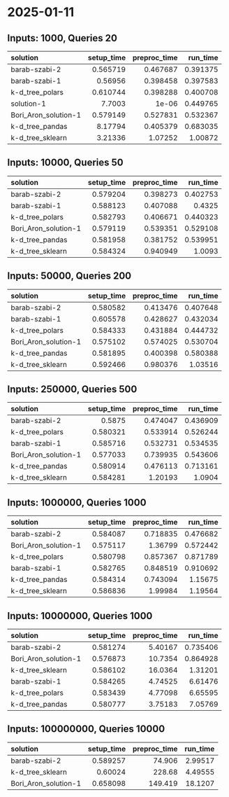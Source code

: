 # 2025-01-11

## Inputs: 1000, Queries 20

| solution             |   setup_time |   preproc_time |   run_time |
|:---------------------|-------------:|---------------:|-----------:|
| barab-szabi-2        |     0.565719 |       0.467687 |   0.391375 |
| barab-szabi-1        |     0.56956  |       0.398458 |   0.397583 |
| k-d_tree_polars      |     0.610744 |       0.398288 |   0.400708 |
| solution-1           |     7.7003   |       1e-06    |   0.449765 |
| Bori_Aron_solution-1 |     0.579149 |       0.527831 |   0.532367 |
| k-d_tree_pandas      |     8.17794  |       0.405379 |   0.683035 |
| k-d_tree_sklearn     |     3.21336  |       1.07252  |   1.00872  |

## Inputs: 10000, Queries 50

| solution             |   setup_time |   preproc_time |   run_time |
|:---------------------|-------------:|---------------:|-----------:|
| barab-szabi-2        |     0.579204 |       0.398273 |   0.402753 |
| barab-szabi-1        |     0.588123 |       0.407088 |   0.4325   |
| k-d_tree_polars      |     0.582793 |       0.406671 |   0.440323 |
| Bori_Aron_solution-1 |     0.579119 |       0.539351 |   0.529108 |
| k-d_tree_pandas      |     0.581958 |       0.381752 |   0.539951 |
| k-d_tree_sklearn     |     0.584324 |       0.940949 |   1.0093   |

## Inputs: 50000, Queries 200

| solution             |   setup_time |   preproc_time |   run_time |
|:---------------------|-------------:|---------------:|-----------:|
| barab-szabi-2        |     0.580582 |       0.413476 |   0.407648 |
| barab-szabi-1        |     0.605578 |       0.428627 |   0.432034 |
| k-d_tree_polars      |     0.584333 |       0.431884 |   0.444732 |
| Bori_Aron_solution-1 |     0.575102 |       0.574025 |   0.530704 |
| k-d_tree_pandas      |     0.581895 |       0.400398 |   0.580388 |
| k-d_tree_sklearn     |     0.592466 |       0.980376 |   1.03516  |

## Inputs: 250000, Queries 500

| solution             |   setup_time |   preproc_time |   run_time |
|:---------------------|-------------:|---------------:|-----------:|
| barab-szabi-2        |     0.5875   |       0.474047 |   0.436909 |
| k-d_tree_polars      |     0.580321 |       0.533914 |   0.526244 |
| barab-szabi-1        |     0.585716 |       0.532731 |   0.534535 |
| Bori_Aron_solution-1 |     0.577033 |       0.739935 |   0.543606 |
| k-d_tree_pandas      |     0.580914 |       0.476113 |   0.713161 |
| k-d_tree_sklearn     |     0.584281 |       1.20193  |   1.0904   |

## Inputs: 1000000, Queries 1000

| solution             |   setup_time |   preproc_time |   run_time |
|:---------------------|-------------:|---------------:|-----------:|
| barab-szabi-2        |     0.584087 |       0.718835 |   0.476682 |
| Bori_Aron_solution-1 |     0.575117 |       1.36799  |   0.572442 |
| k-d_tree_polars      |     0.580798 |       0.857367 |   0.871789 |
| barab-szabi-1        |     0.582765 |       0.848519 |   0.910692 |
| k-d_tree_pandas      |     0.584314 |       0.743094 |   1.15675  |
| k-d_tree_sklearn     |     0.586836 |       1.99984  |   1.19564  |

## Inputs: 10000000, Queries 1000

| solution             |   setup_time |   preproc_time |   run_time |
|:---------------------|-------------:|---------------:|-----------:|
| barab-szabi-2        |     0.581274 |        5.40167 |   0.735406 |
| Bori_Aron_solution-1 |     0.576873 |       10.7354  |   0.864928 |
| k-d_tree_sklearn     |     0.586102 |       16.0364  |   1.31201  |
| barab-szabi-1        |     0.584265 |        4.74525 |   6.61476  |
| k-d_tree_polars      |     0.583439 |        4.77098 |   6.65595  |
| k-d_tree_pandas      |     0.580777 |        3.75183 |   7.05769  |

## Inputs: 100000000, Queries 10000

| solution             |   setup_time |   preproc_time |   run_time |
|:---------------------|-------------:|---------------:|-----------:|
| barab-szabi-2        |     0.589257 |         74.906 |    2.99517 |
| k-d_tree_sklearn     |     0.60024  |        228.68  |    4.49555 |
| Bori_Aron_solution-1 |     0.658098 |        149.419 |   18.1207  |